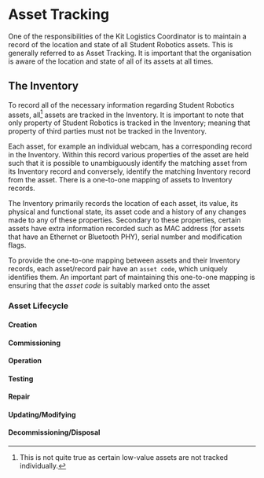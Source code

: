 # Asset Tracking

One of the responsibilities of the Kit Logistics Coordinator is to maintain a record of the location and state of all Student Robotics assets. This is generally referred to as Asset Tracking. It is important that the organisation is aware of the location and state of all of its assets at all times.

## The Inventory

To record all of the necessary information regarding Student Robotics assets, all[^1] assets are tracked in the Inventory. It is important to note that only property of Student Robotics is tracked in the Inventory; meaning that property of third parties must not be tracked in the Inventory.

Each asset, for example an individual webcam, has a corresponding record in the Inventory. Within this record various properties of the asset are held such that it is possible to unambiguously identify the matching asset from its Inventory record and conversely, identify the matching Inventory record from the asset. There is a one-to-one mapping of assets to Inventory records.

The Inventory primarily records the location of each asset, its value, its physical and functional state, its asset code and a history of any changes made to any of these properties. Secondary to these properties, certain assets have extra information recorded such as MAC address (for assets that have an Ethernet or Bluetooth PHY), serial number and modification flags.

To provide the one-to-one mapping between assets and their Inventory records, each asset/record pair have an `asset code`, which uniquely identifies them. An important part of maintaining this one-to-one mapping is ensuring that the *asset code* is suitably marked onto the asset

### Asset Lifecycle

#### Creation
#### Commissioning
#### Operation
#### Testing
#### Repair
#### Updating/Modifying
#### Decommissioning/Disposal

[^1]: This is not quite true as certain low-value assets are not tracked individually.

